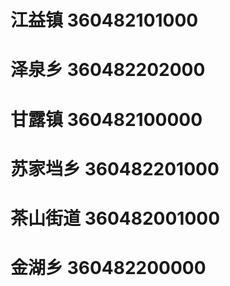 # 江益镇 360482101000
# 泽泉乡 360482202000
# 甘露镇 360482100000
# 苏家垱乡 360482201000
# 茶山街道 360482001000
# 金湖乡 360482200000
